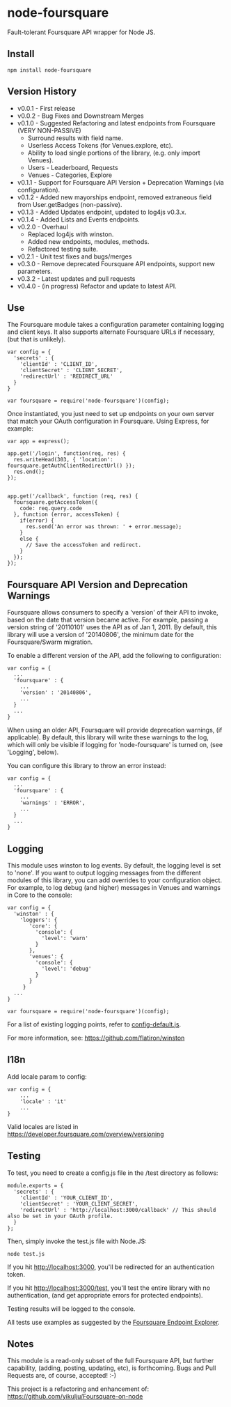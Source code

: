 # node-foursquare

Fault-tolerant Foursquare API wrapper for Node JS.

## Install

    npm install node-foursquare

## Version History

* v0.0.1 - First release
* v0.0.2 - Bug Fixes and Downstream Merges
* v0.1.0 - Suggested Refactoring and latest endpoints from Foursquare (VERY NON-PASSIVE)
  * Surround results with field name.
  * Userless Access Tokens (for Venues.explore, etc).
  * Ability to load single portions of the library, (e.g. only import Venues).
  * Users - Leaderboard, Requests
  * Venues - Categories, Explore
* v0.1.1 - Support for Foursquare API Version + Deprecation Warnings (via configuration).
* v0.1.2 - Added new mayorships endpoint, removed extraneous field from User.getBadges (non-passive).
* v0.1.3 - Added Updates endpoint, updated to log4js v0.3.x.
* v0.1.4 - Added Lists and Events endpoints.
* v0.2.0 - Overhaul
  * Replaced log4js with winston.
  * Added new endpoints, modules, methods.
  * Refactored testing suite.
* v0.2.1 - Unit test fixes and bugs/merges
* v0.3.0 - Remove deprecated Foursquare API endpoints, support new parameters.
* v0.3.2 - Latest updates and pull requests
* v0.4.0 - (in progress) Refactor and update to latest API.

## Use

The Foursquare module takes a configuration parameter containing logging and
client keys. It also supports alternate Foursquare URLs if necessary, (but that
is unlikely).

    var config = {
      'secrets' : {
        'clientId' : 'CLIENT_ID',
        'clientSecret' : 'CLIENT_SECRET',
        'redirectUrl' : 'REDIRECT_URL'
      }
    }

    var foursquare = require('node-foursquare')(config);

Once instantiated, you just need to set up endpoints on your own server that
match your OAuth configuration in Foursquare. Using Express, for example:

    var app = express();

    app.get('/login', function(req, res) {
      res.writeHead(303, { 'location': foursquare.getAuthClientRedirectUrl() });
      res.end();
    });


    app.get('/callback', function (req, res) {
      foursquare.getAccessToken({
        code: req.query.code
      }, function (error, accessToken) {
        if(error) {
          res.send('An error was thrown: ' + error.message);
        }
        else {
          // Save the accessToken and redirect.
        }
      });
    });

## Foursquare API Version and Deprecation Warnings

Foursquare allows consumers to specify a 'version' of their API to invoke,
based on the date that version became active. For example, passing a version
string of '20110101' uses the API as of Jan 1, 2011. By default, this library
will use a version of '20140806', the minimum date for the Foursquare/Swarm
migration.

To enable a different version of the API, add the following to configuration:

    var config = {
      ...
      'foursquare' : {
        ...
        'version' : '20140806',
        ...
      }
      ...
    }

When using an older API, Foursquare will provide deprecation warnings, (if
applicable). By default, this library will write these warnings to the log,
which will only be visible if logging for 'node-foursquare' is turned on, (see
'Logging', below).

You can configure this library to throw an error instead:

    var config = {
      ...
      'foursquare' : {
        ...
        'warnings' : 'ERROR',
        ...
      }
      ...
    }

## Logging

This module uses winston to log events. By default, the logging level is set to
'none'. If you want to output logging messages from the different modules of
this library, you can add overrides to your configuration object. For example,
to log debug (and higher) messages in Venues and warnings in Core to the console:

    var config = {
      'winston' : {
        'loggers': {
           'core': {
             'console': {
               'level': 'warn'
             }
           },
           'venues': {
             'console': {
               'level': 'debug'
             }
           }
         }
      ...
    }

    var foursquare = require('node-foursquare')(config);

For a list of existing logging points, refer to [config-default.js](https://github.com/clintandrewhall/node-foursquare/blob/master/lib/config-default.js).

For more information, see: https://github.com/flatiron/winston

## I18n

Add locale param to config:

    var config = {
        ...
        'locale' : 'it'
        ...
    }

Valid locales are listed in https://developer.foursquare.com/overview/versioning

## Testing

To test, you need to create a config.js file in the /test directory as follows:

    module.exports = {
      'secrets' : {
        'clientId' : 'YOUR_CLIENT_ID',
        'clientSecret' : 'YOUR_CLIENT_SECRET',
        'redirectUrl' : 'http://localhost:3000/callback' // This should also be set in your OAuth profile.
      }
    };

Then, simply invoke the test.js file with Node.JS:

    node test.js

If you hit [http://localhost:3000](http://localhost:3000), you'll be redirected
for an authentication token.

If you hit [http://localhost:3000/test](http://localhost:3000/test), you'll
test the entire library with no authentication, (and get appropriate errors for
protected endpoints).

Testing results will be logged to the console.

All tests use examples as suggested by the [Foursquare Endpoint Explorer](https://developer.foursquare.com/docs/explore.html).

## Notes

This module is a read-only subset of the full Foursquare API, but further
capability, (adding, posting, updating, etc), is forthcoming. Bugs and Pull
Requests are, of course, accepted! :-)

This project is a refactoring and enhancement of:
https://github.com/yikulju/Foursquare-on-node

